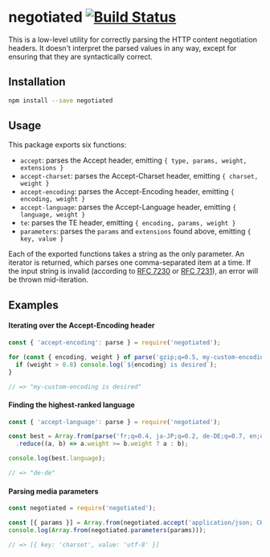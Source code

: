 # negotiated [![Build Status](https://travis-ci.org/JoshuaWise/negotiated.svg?branch=master)](https://travis-ci.org/JoshuaWise/negotiated)

This is a low-level utility for correctly parsing the HTTP content negotiation headers. It doesn't interpret the parsed values in any way, except for ensuring that they are syntactically correct.

## Installation

```bash
npm install --save negotiated
```

## Usage

This package exports six functions:

- `accept`: parses the Accept header, emitting `{ type, params, weight, extensions }`
- `accept-charset`: parses the Accept-Charset header, emitting `{ charset, weight }`
- `accept-encoding`: parses the Accept-Encoding header, emitting `{ encoding, weight }`
- `accept-language`: parses the Accept-Language header, emitting `{ language, weight }`
- `te`: parses the TE header, emitting `{ encoding, params, weight }`
- `parameters`: parses the `params` and `extensions` found above, emitting `{ key, value }`

Each of the exported functions takes a string as the only parameter. An iterator is returned, which parses one comma-separated item at a time. If the input string is invalid (according to [RFC 7230](https://tools.ietf.org/html/rfc7230) or [RFC 7231](https://tools.ietf.org/html/rfc7231)), an error will be thrown mid-iteration.

## Examples

#### Iterating over the Accept-Encoding header

```js
const { 'accept-encoding': parse } = require('negotiated');

for (const { encoding, weight } of parse('gzip;q=0.5, my-custom-encoding;q=1')) {
  if (weight > 0.8) console.log(`${encoding} is desired`);
}

// => "my-custom-encoding is desired"
```

#### Finding the highest-ranked language

```js
const { 'accept-language': parse } = require('negotiated');

const best = Array.from(parse('fr;q=0.4, ja-JP;q=0.2, de-DE;q=0.7, en;q=0.5'))
  .reduce((a, b) => a.weight >= b.weight ? a : b);

console.log(best.language);

// => "de-de"
```

#### Parsing media parameters

```js
const negotiated = require('negotiated');

const [{ params }] = Array.from(negotiated.accept('application/json; CHARSET="utf-8"'));
console.log(Array.from(negotiated.parameters(params)));

// => [{ key: 'charset', value: 'utf-8' }]
```
